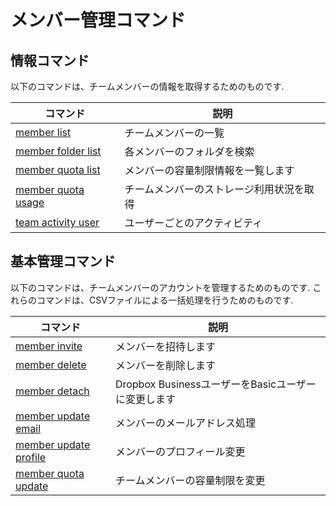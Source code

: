 # メンバー管理コマンド

## 情報コマンド

以下のコマンドは、チームメンバーの情報を取得するためのものです.

| コマンド                                    | 説明                                     |
|---------------------------------------------|------------------------------------------|
| [member list](member-list.md)               | チームメンバーの一覧                     |
| [member folder list](member-folder-list.md) | 各メンバーのフォルダを検索               |
| [member quota list](member-quota-list.md)   | メンバーの容量制限情報を一覧します       |
| [member quota usage](member-quota-usage.md) | チームメンバーのストレージ利用状況を取得 |
| [team activity user](team-activity-user.md) | ユーザーごとのアクティビティ             |

## 基本管理コマンド

以下のコマンドは、チームメンバーのアカウントを管理するためのものです. これらのコマンドは、CSVファイルによる一括処理を行うためのものです.

| コマンド                                          | 説明                                                |
|---------------------------------------------------|-----------------------------------------------------|
| [member invite](member-invite.md)                 | メンバーを招待します                                |
| [member delete](member-delete.md)                 | メンバーを削除します                                |
| [member detach](member-detach.md)                 | Dropbox BusinessユーザーをBasicユーザーに変更します |
| [member update email](member-update-email.md)     | メンバーのメールアドレス処理                        |
| [member update profile](member-update-profile.md) | メンバーのプロフィール変更                          |
| [member quota update](member-quota-update.md)     | チームメンバーの容量制限を変更                      |

